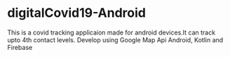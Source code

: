 # digitalCovid19-Android
This is a covid tracking applicaion made for android devices.It can track upto 4th contact levels.
Develop using Google Map Api 
Android, Kotlin and Firebase

 
